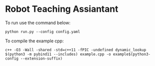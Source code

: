 # Robot Teaching Assiantant

To run use the command below:

```
python run.py --config config.yaml
```


To compile the example cpp:

```
c++ -O3 -Wall -shared -std=c++11 -fPIC -undefined dynamic_lookup $(python3 -m pybind11 --includes) example.cpp -o example$(python3-config --extension-suffix)
```
